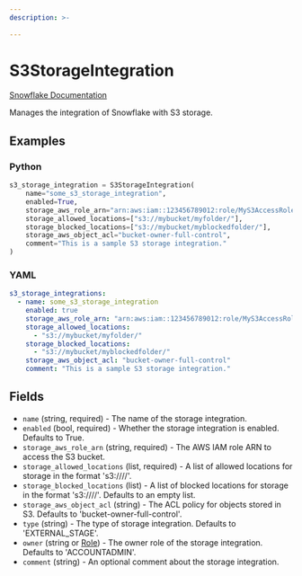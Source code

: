 ```yaml
---
description: >-
  
---
```


# S3StorageIntegration

[Snowflake Documentation](https://docs.snowflake.com/en/sql-reference/sql/create-storage-integration.html)

Manages the integration of Snowflake with S3 storage.


## Examples

### Python

```python
s3_storage_integration = S3StorageIntegration(
    name="some_s3_storage_integration",
    enabled=True,
    storage_aws_role_arn="arn:aws:iam::123456789012:role/MyS3AccessRole",
    storage_allowed_locations=["s3://mybucket/myfolder/"],
    storage_blocked_locations=["s3://mybucket/myblockedfolder/"],
    storage_aws_object_acl="bucket-owner-full-control",
    comment="This is a sample S3 storage integration."
)
```


### YAML

```yaml
s3_storage_integrations:
  - name: some_s3_storage_integration
    enabled: true
    storage_aws_role_arn: "arn:aws:iam::123456789012:role/MyS3AccessRole"
    storage_allowed_locations:
      - "s3://mybucket/myfolder/"
    storage_blocked_locations:
      - "s3://mybucket/myblockedfolder/"
    storage_aws_object_acl: "bucket-owner-full-control"
    comment: "This is a sample S3 storage integration."
```


## Fields

* `name` (string, required) - The name of the storage integration.
* `enabled` (bool, required) - Whether the storage integration is enabled. Defaults to True.
* `storage_aws_role_arn` (string, required) - The AWS IAM role ARN to access the S3 bucket.
* `storage_allowed_locations` (list, required) - A list of allowed locations for storage in the format 's3://<bucket>/<path>/'.
* `storage_blocked_locations` (list) - A list of blocked locations for storage in the format 's3://<bucket>/<path>/'. Defaults to an empty list.
* `storage_aws_object_acl` (string) - The ACL policy for objects stored in S3. Defaults to 'bucket-owner-full-control'.
* `type` (string) - The type of storage integration. Defaults to 'EXTERNAL_STAGE'.
* `owner` (string or [Role](role.md)) - The owner role of the storage integration. Defaults to 'ACCOUNTADMIN'.
* `comment` (string) - An optional comment about the storage integration.


